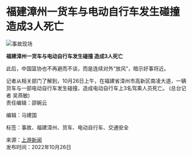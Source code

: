 # 福建漳州一货车与电动自行车发生碰撞 造成3人死亡

![事故现场](http://n.sinaimg.cn/front/200/w600h400/20220929/f4ea-d6eb582f10e171d4ad7261b8fc00e0a4.jpg)

**福建漳州一货车与电动自行车发生碰撞 造成3人死亡**

此后，中国篮协也不再避而不谈，而是连续对外“放风”，暗示好事将近。

记者从相关部门了解到，10月26日上午，在福建省漳州市高新区南凌大道，一辆货车与一部电动自行车发生碰撞，造成电动自行车上3名驾乘人员死亡。 (总台记者 吴燕敏)  
责任编辑：邵婉云

编辑：马建国

标签：事故、福建漳州、货车、电动自行车、交通安全

来源：[上游新闻](http://www.shmoge.com/am5394777)  
发布时间：2022年10月26日